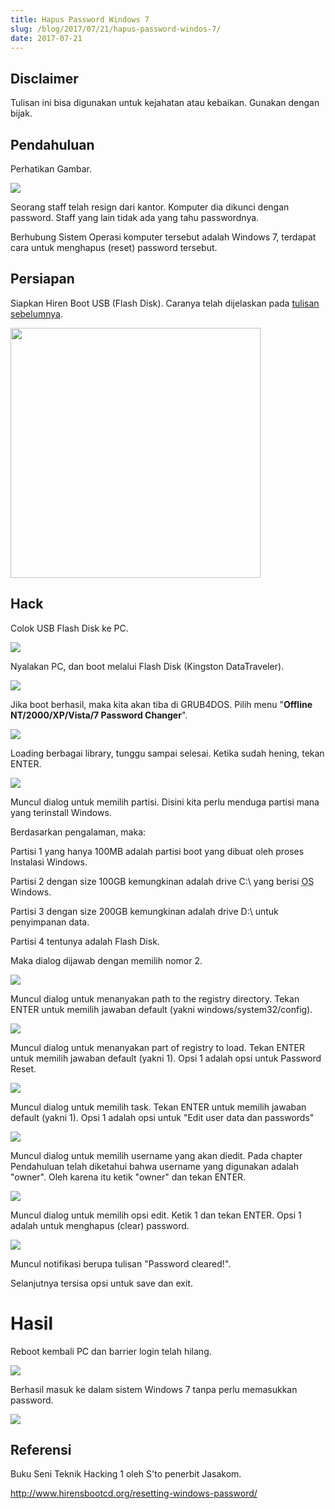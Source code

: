 ```yaml
---
title: Hapus Password Windows 7
slug: /blog/2017/07/21/hapus-password-windos-7/
date: 2017-07-21
---
```


## Disclaimer

Tulisan ini bisa digunakan untuk kejahatan atau kebaikan. Gunakan dengan bijak.

## Pendahuluan

Perhatikan Gambar.

<img src="https://res.cloudinary.com/ijortengab/image/upload/v1/ijortengab.id/IMG_20170719_105017.png"></img>

Seorang staff telah resign dari kantor. Komputer dia dikunci dengan password. Staff yang lain tidak ada yang tahu passwordnya.

Berhubung Sistem Operasi komputer tersebut adalah Windows 7, terdapat cara untuk menghapus (reset) password tersebut.

## Persiapan

Siapkan Hiren Boot USB (Flash Disk). Caranya telah dijelaskan pada [tulisan sebelumnya][1].

<img src="https://res.cloudinary.com/ijortengab/image/upload/v1/ijortengab.id/IMG_20170720_103744.png" width="400"></img>

## Hack

Colok USB Flash Disk ke PC.

<img src="https://res.cloudinary.com/ijortengab/image/upload/v1/ijortengab.id/IMG_20170719_110227.png"></img>

Nyalakan PC, dan boot melalui Flash Disk (Kingston DataTraveler).

<img src="https://res.cloudinary.com/ijortengab/image/upload/v1/ijortengab.id/IMG_20170719_110256.png"></img>

Jika boot berhasil, maka kita akan tiba di GRUB4DOS. Pilih menu "<strong>Offline NT/2000/XP/Vista/7 Password Changer</strong>".

<img src="https://res.cloudinary.com/ijortengab/image/upload/v1/ijortengab.id/IMG_20170719_124111.png"></img>

Loading berbagai library, tunggu sampai selesai. Ketika sudah hening, tekan ENTER.

<img src="https://res.cloudinary.com/ijortengab/image/upload/v1/ijortengab.id/IMG_20170719_124145.png"></img>

Muncul dialog untuk memilih partisi. Disini kita perlu menduga partisi mana yang terinstall Windows. 

Berdasarkan pengalaman, maka:

Partisi 1 yang hanya 100MB adalah partisi boot yang dibuat oleh proses Instalasi Windows.

Partisi 2 dengan size 100GB kemungkinan adalah drive C:\ yang berisi <abbr title="Operating System">OS</abbr> Windows.

Partisi 3 dengan size 200GB kemungkinan adalah drive D:\ untuk penyimpanan data.

Partisi 4 tentunya adalah Flash Disk.

Maka dialog dijawab dengan memilih nomor 2.

<img src="https://res.cloudinary.com/ijortengab/image/upload/v1/ijortengab.id/IMG_20170719_124427.png"></img>

Muncul dialog untuk menanyakan path to the registry directory. Tekan ENTER untuk memilih jawaban default (yakni windows/system32/config).

<img src="https://res.cloudinary.com/ijortengab/image/upload/v1/ijortengab.id/IMG_20170719_124242.png"></img>

Muncul dialog untuk menanyakan part of registry to load. Tekan ENTER untuk memilih jawaban default (yakni 1). Opsi 1 adalah opsi untuk Password Reset.

<img src="https://res.cloudinary.com/ijortengab/image/upload/v1/ijortengab.id/IMG_20170719_124613.png"></img>


Muncul dialog untuk memilih task. Tekan ENTER untuk memilih jawaban default (yakni 1). Opsi 1 adalah opsi untuk "Edit user data dan passwords"

<img src="https://res.cloudinary.com/ijortengab/image/upload/v1/ijortengab.id/IMG_20170719_124634.png"></img>

Muncul dialog untuk memilih username yang akan diedit. Pada chapter Pendahuluan telah diketahui bahwa username yang digunakan adalah "owner". Oleh karena itu ketik "owner" dan tekan ENTER.

<img src="https://res.cloudinary.com/ijortengab/image/upload/v1/ijortengab.id/IMG_20170719_124745.png"></img>

Muncul dialog untuk memilih opsi edit. Ketik 1 dan tekan ENTER. Opsi 1 adalah untuk menghapus (clear) password.

<img src="https://res.cloudinary.com/ijortengab/image/upload/v1/ijortengab.id/IMG_20170719_124805.png"></img>

Muncul notifikasi berupa tulisan "Password cleared!".

Selanjutnya tersisa opsi untuk save dan exit.

# Hasil

Reboot kembali PC dan barrier login telah hilang.

<img src="https://res.cloudinary.com/ijortengab/image/upload/v1/ijortengab.id/IMG_20170719_125152.png"></img>

Berhasil masuk ke dalam sistem Windows 7 tanpa perlu memasukkan password.

<img src="https://res.cloudinary.com/ijortengab/image/upload/v1/ijortengab.id/IMG_20170719_125217.png"></img>

## Referensi

Buku Seni Teknik Hacking 1 oleh S'to penerbit Jasakom.

http://www.hirensbootcd.org/resetting-windows-password/

[1]: /blog/2017/07/20/hiren-boot-usb/